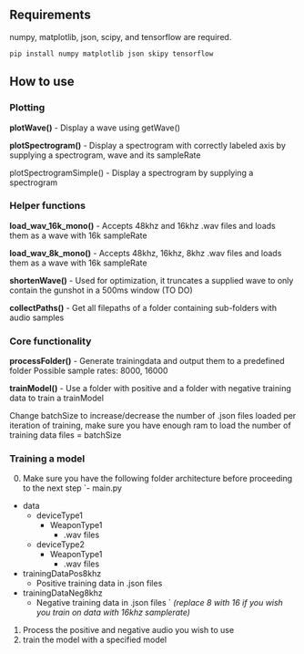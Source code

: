## Requirements
numpy, matplotlib, json, scipy, and tensorflow are required.
```
pip install numpy matplotlib json skipy tensorflow 
```
## How to use
### Plotting
**plotWave()** - Display a wave using getWave()

**plotSpectrogram()** - Display a spectrogram with correctly labeled axis by supplying a spectrogram, wave and its sampleRate

plotSpectrogramSimple() - Display a spectrogram by supplying a spectrogram
### Helper functions
**load_wav_16k_mono()** - Accepts 48khz and 16khz .wav files and loads them as a wave with 16k sampleRate

**load_wav_8k_mono()** - Accepts 48khz, 16khz, 8khz .wav files and loads them as a wave with 16k sampleRate

**shortenWave()** - Used for optimization, it truncates a supplied wave to only contain the gunshot in a 500ms window (TO DO)

**collectPaths()** - Get all filepaths of a folder containing sub-folders with audio samples
### Core functionality
**processFolder()** - Generate trainingdata and output them to a predefined folder
Possible sample rates: 8000, 16000

**trainModel()** - Use a folder with positive and a folder with negative training data to train a trainModel

Change batchSize to increase/decrease the number of .json files loaded per iteration of training, make sure you have enough ram to load the number of training data files = batchSize
### Training a model 
0. Make sure you have the following folder architecture before proceeding to the next step
`- main.py
- data
    - deviceType1
        - WeaponType1
            - .wav files
    - deviceType2
        - WeaponType1
            - .wav files
- trainingDataPos8khz
    - Positive training data in .json files
- trainingDataNeg8khz
    - Negative training data in .json files   `
_(replace 8 with 16 if you wish you train on data with 16khz samplerate)_
1. Process the positive and negative audio you wish to use
2. train the model with a specified model
